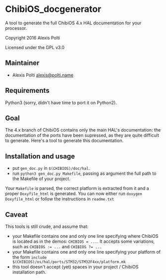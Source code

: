 ChibiOS_docgenerator
=========

A tool to generate the full ChibiOS 4.x HAL documentation for your processor.

Copyright 2016 Alexis Polti

Licensed under the GPL v3.0

Maintainer
----------

  * Alexis Polti   <alexis@polti.name>

Requirements
------------

Python3 (sorry, didn't have time to port it on Python2).

Goal
------

The 4.x branch of ChibiOS contains only the main HAL's documentation: the documentation of the ports have been supressed, as they are quite difficult to generate. Here's a tool to generate this documentation.

Installation and usage
-----------------------------

- put  ```gen_doc.py``` in ```$(CHIBIOS)/doc/hal```.
- run  ```python3 gen_doc.py Makefile```, passing as argument the full path to the Makefile of your project.

Your ```Makefile``` is parsed, the correct platform is extracted from it and a proper ```Doxyfile_html``` is generated.
You can now either run ```doxygen Doxyfile_html``` or follow the instructions in ```readme.txt```

Caveat
---------

This tools is still crude, and assume that:

- your Makefile contains one and only one line specifying where ChibiOS is located as in the demos: ```CHIBIOS = ...```. It accepts some variations, such as ```CHIBIOS := ...``` and ```CHIBIOS ?= ...```
- your Makefile contains one and only one line specifying your platform of the form ```include $(CHIBIOS)/os/hal/ports/STM32/STM32F4xx/platform.mk```
- this tool doesn't accept (yet) spaces in your project / ChibiOS installation path.

